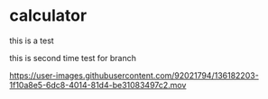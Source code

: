 # calculator

this is a test

this is second time test for branch



https://user-images.githubusercontent.com/92021794/136182203-1f10a8e5-6dc8-4014-81d4-be31083497c2.mov

